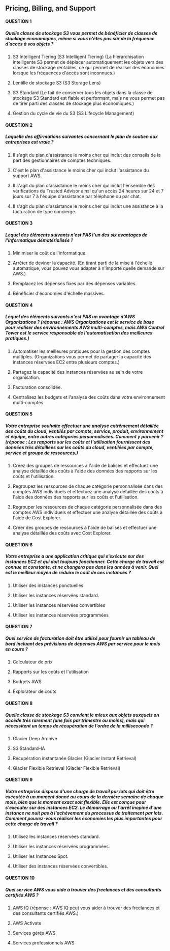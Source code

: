 ## Pricing, Billing, and Support

#### QUESTION 1

##### Quelle classe de stockage S3 vous permet de bénéficier de classes de stockage économiques, même si vous n'êtes pas sûr de la fréquence d'accès à vos objets ?


1. S3 Intelligent Tiering (S3 Intelligent Tiering) (La hiérarchisation intelligente S3 permet de déplacer automatiquement les objets vers des classes de stockage rentables, ce qui permet de réaliser des économies lorsque les fréquences d'accès sont inconnues.)


2. Lentille de stockage S3 (S3 Storage Lens)


3. S3 Standard (Le fait de conserver tous les objets dans la classe de stockage S3 Standard est fiable et performant, mais ne vous permet pas de tirer parti des classes de stockage plus économiques.)


4. Gestion du cycle de vie du S3 (S3 Lifecycle Management)

#### QUESTION 2

##### Laquelle des affirmations suivantes concernant le plan de soutien aux entreprises est vraie ?


1. Il s'agit du plan d'assistance le moins cher qui inclut des conseils de la part des gestionnaires de comptes techniques.


2. C'est le plan d'assistance le moins cher qui inclut l'assistance du support AWS.


3. Il s'agit du plan d'assistance le moins cher qui inclut l'ensemble des vérifications du Trusted Advisor ainsi qu'un accès 24 heures sur 24 et 7 jours sur 7 à l'équipe d'assistance par téléphone ou par chat. 


4. Il s'agit du plan d'assistance le moins cher qui inclut une assistance à la facturation de type concierge.

#### QUESTION 3

##### Lequel des éléments suivants n'est PAS l'un des six avantages de l'informatique dématérialisée ?


1. Minimiser le coût de l'informatique. 


2. Arrêter de deviner la capacité. (En tirant parti de la mise à l'échelle automatique, vous pouvez vous adapter à n'importe quelle demande sur AWS.)


3. Remplacez les dépenses fixes par des dépenses variables.


4. Bénéficier d'économies d'échelle massives.

#### QUESTION 4

##### Lequel des éléments suivants n'est PAS un avantage d'AWS Organizations ? (réponse : AWS Organizations est le service de base pour réaliser des environnements AWS multi-comptes, mais AWS Control Tower est le service responsable de l'automatisation des meilleures pratiques.)


1. Automatiser les meilleures pratiques pour la gestion des comptes multiples. (Organizations vous permet de partager la capacité des instances réservées EC2 entre plusieurs comptes.)


2. Partagez la capacité des instances réservées au sein de votre organisation.


3. Facturation consolidée.


4. Centralisez les budgets et l'analyse des coûts dans votre environnement multi-comptes.

#### QUESTION 5

##### Votre entreprise souhaite effectuer une analyse extrêmement détaillée des coûts du cloud, ventilés par compte, service, produit, environnement et équipe, entre autres catégories personnalisées. Comment y parvenir ? (réponse : Les rapports sur les coûts et l'utilisation fournissent des données très détaillées sur les coûts du cloud, ventilées par compte, service et groupe de ressources.)


1. Créez des groupes de ressources à l'aide de balises et effectuez une analyse détaillée des coûts à l'aide des données des rapports sur les coûts et l'utilisation.


2. Regroupez les ressources de chaque catégorie personnalisée dans des comptes AWS individuels et effectuez une analyse détaillée des coûts à l'aide des données des rapports sur les coûts et l'utilisation.


3. Regrouper les ressources de chaque catégorie personnalisée dans des comptes AWS individuels et effectuer une analyse détaillée des coûts à l'aide de Cost Explorer.


4. Créer des groupes de ressources à l'aide de balises et effectuer une analyse détaillée des coûts avec Cost Explorer.

#### QUESTION 6

##### Votre entreprise a une application critique qui s'exécute sur des instances EC2 et qui doit toujours fonctionner. Cette charge de travail est connue et constante, et ne changera pas dans les années à venir. Quel est le meilleur moyen de réduire le coût de ces instances ?


1. Utiliser des instances ponctuelles


2. Utiliser les instances réservées standard. 


3. Utiliser les instances réservées convertibles


4. Utiliser les instances réservées programmées

#### QUESTION 7

##### Quel service de facturation doit être utilisé pour fournir un tableau de bord incluant des prévisions de dépenses AWS par service pour le mois en cours ?


1. Calculateur de prix


2. Rapports sur les coûts et l'utilisation


3. Budgets AWS


4. Explorateur de coûts 

#### QUESTION 8

##### Quelle classe de stockage S3 convient le mieux aux objets auxquels on accède très rarement (une fois par trimestre ou moins), mais qui nécessitent un temps de récupération de l'ordre de la milliseconde ?


1. Glacier Deep Archive


2. S3 Standard-IA


3. Récupération instantanée Glacier (Glacier Instant Retrieval) 


4. Glacier Flexible Retrieval (Glacier Flexible Retrieval)

#### QUESTION 9

##### Votre entreprise dispose d'une charge de travail par lots qui doit être exécutée à un moment donné au cours de la dernière semaine de chaque mois, bien que le moment exact soit flexible. Elle est conçue pour s'exécuter sur des instances EC2. Le démarrage ou l'arrêt inopiné d'une instance ne nuit pas à l'achèvement du processus de traitement par lots. Comment pouvez-vous réaliser les économies les plus importantes pour cette charge de travail ?


1. Utilisez les instances réservées standard.


2. Utiliser les instances réservées programmées.


3. Utiliser les Instances Spot. 


4. Utiliser des instances réservées convertibles.

#### QUESTION 10

##### Quel service AWS vous aide à trouver des freelances et des consultants certifiés AWS ?


1. AWS IQ (réponse : AWS IQ peut vous aider à trouver des freelances et des consultants certifiés AWS.)


2. AWS Activate


3. Services gérés AWS


4. Services professionnels AWS
